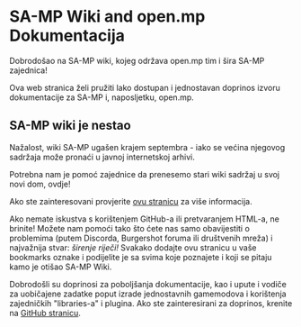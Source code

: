 # SA-MP Wiki and open.mp Dokumentacija

Dobrodošao na SA-MP wiki, kojeg održava open.mp tim i šira SA-MP zajednica!

Ova web stranica želi pružiti lako dostupan i jednostavan doprinos izvoru dokumentacije za SA-MP i, naposljetku, open.mp.

## SA-MP wiki je nestao

Nažalost, wiki SA-MP ugašen krajem septembra - iako se većina njegovog sadržaja može pronaći u javnoj internetskoj arhivi.

Potrebna nam je pomoć zajednice da prenesemo stari wiki sadržaj u svoj novi dom, ovdje!

Ako ste zainteresovani provjerite [ovu stranicu](/docs/meta/Contributing) za više informacija.

Ako nemate iskustva s korištenjem GitHub-a ili pretvaranjem HTML-a, ne brinite! Možete nam pomoći tako što ćete nas samo obavijestiti o problemima (putem Discorda, Burgershot foruma ili društvenih mreža) i najvažnija stvar: _širenje riječi!_ Svakako dodajte ovu stranicu u vaše bookmarks oznake i podijelite je sa svima koje poznajete i koji se pitaju kamo je otišao SA-MP Wiki.

Dobrodošli su doprinosi za poboljšanja dokumentacije, kao i upute i vodiče za uobičajene zadatke poput izrade jednostavnih gamemodova i korištenja zajedničkih "libraries-a" i plugina. Ako ste zainteresirani za doprinos, krenite na [GitHub stranicu](https://github.com/openmultiplayer/web).
